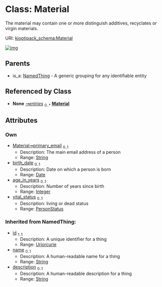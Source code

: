 
# Class: Material


The material may contain one or more distinguish additives, recyclates or virgin materials.

URI: [kioptipack_schema:Material](https://w3id.org/Fraunhofer/kioptipack-schema/Material)


[![img](https://yuml.me/diagram/nofunky;dir:TB/class/[NamedThing],[MaterialCollection]++-%20entries%200..*>[Material&#124;primary_email:string%20%3F;birth_date:date%20%3F;age_in_years:integer%20%3F;vital_status:PersonStatus%20%3F;id(i):uriorcurie;name(i):string%20%3F;description(i):string%20%3F],[NamedThing]^-[Material],[MaterialCollection])](https://yuml.me/diagram/nofunky;dir:TB/class/[NamedThing],[MaterialCollection]++-%20entries%200..*>[Material&#124;primary_email:string%20%3F;birth_date:date%20%3F;age_in_years:integer%20%3F;vital_status:PersonStatus%20%3F;id(i):uriorcurie;name(i):string%20%3F;description(i):string%20%3F],[NamedThing]^-[Material],[MaterialCollection])

## Parents

 *  is_a: [NamedThing](NamedThing.md) - A generic grouping for any identifiable entity

## Referenced by Class

 *  **None** *[➞entries](materialCollection__entries.md)*  <sub>0..\*</sub>  **[Material](Material.md)**

## Attributes


### Own

 * [Material➞primary_email](Material_primary_email.md)  <sub>0..1</sub>
     * Description: The main email address of a person
     * Range: [String](types/String.md)
 * [birth_date](birth_date.md)  <sub>0..1</sub>
     * Description: Date on which a person is born
     * Range: [Date](types/Date.md)
 * [age_in_years](age_in_years.md)  <sub>0..1</sub>
     * Description: Number of years since birth
     * Range: [Integer](types/Integer.md)
 * [vital_status](vital_status.md)  <sub>0..1</sub>
     * Description: living or dead status
     * Range: [PersonStatus](PersonStatus.md)

### Inherited from NamedThing:

 * [id](id.md)  <sub>1..1</sub>
     * Description: A unique identifier for a thing
     * Range: [Uriorcurie](types/Uriorcurie.md)
 * [name](name.md)  <sub>0..1</sub>
     * Description: A human-readable name for a thing
     * Range: [String](types/String.md)
 * [description](description.md)  <sub>0..1</sub>
     * Description: A human-readable description for a thing
     * Range: [String](types/String.md)
